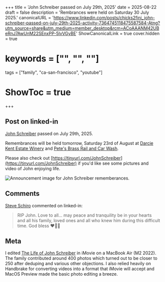 +++
title = 'John Schreiber passed on July 29th, 2025'
date = 2025-08-22
draft = false
description = 'Rembrances were held on Saturday 30 July 2025.'
canonicalURL = 'https://www.linkedin.com/posts/chicks2fini_john-schreiber-passed-on-july-29th-2025-activity-7364745118475587584-Atng?utm_source=share&utm_medium=member_desktop&rcm=ACoAAANM42UBeRnJ7AwUnM22SEnxPP-5lvVGyBE'
ShowCanonicalLink = true
cover.hidden = true
# keywords = ["", "", ""]
tags = ["family", "ca-san-francisco", "youtube"]
# ShowToc = true
+++

## Post on linked-in

[John Schreiber](https://www.linkedin.com/in/jschreiber/) passed on July 29th, 2025.

Remembrances will be held tomorrow, Saturday 23rd of August at
[Darcie Kent Estate Winery](https://maps.app.goo.gl/RYTGZ6T6mMRQU5xt8)
and
[Pete's Brass Rail and Car Wash](https://maps.app.goo.gl/CnWAoFhwQSxjJXE89).

Please also check out
[https://tinyurl.com/JohnSchreiber](https://tinyurl.com/JohnSchreiber)
if you'd like see some pictures and video of John enjoying life.

![Announcement image for John Schreiber rememberances.](/posts/2025-08-24-john-schreiber-has-passed.jpg)

## Comments

[Steve Schiro](https://www.linkedin.com/in/steve-schiro-666505/) commented on linked-in:

> RIP John. Love to all… may peace and tranquility be in your hearts and all his
> family, loved ones and all who knew him during this difficult time. God bless ❤️🙏🏼

## Meta

I edited [The Life of John Schreiber](https://tinyurl.com/JohnSchreiber)
in iMovie on a MacBook Air (M2 2022).  The family contributed around 400
photos which turned out to be closer to 250 after deduping and various 
other objections.  I also relied heavily on Handbrake for converting
videos into a format that iMovie will accept and MacOS Preview made the
basic photo editing a breeze.
